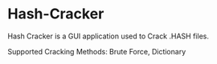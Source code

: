 # Hash-Cracker

Hash Cracker is a GUI application used to Crack .HASH files.

Supported Cracking Methods: Brute Force, Dictionary
